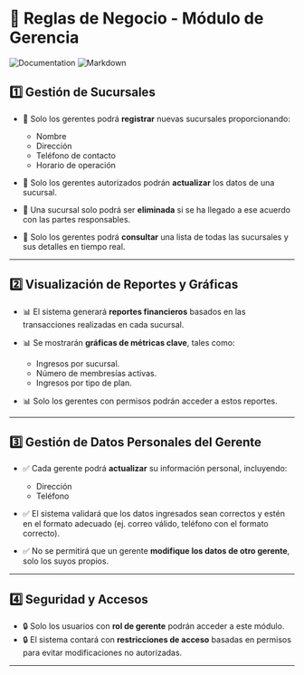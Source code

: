 # 📌 Reglas de Negocio - Módulo de Gerencia 
![Documentation](https://img.shields.io/badge/Documentation-Important-orange?style=for-the-badge)
![Markdown](https://img.shields.io/badge/Markdown-000000?style=for-the-badge&logo=markdown&logoColor=white)

## 1️⃣ Gestión de Sucursales  
- 📌 Solo los gerentes podrá **registrar** nuevas sucursales proporcionando:  
  - Nombre  
  - Dirección  
  - Teléfono de contacto  
  - Horario de operación  

- 📌 Solo los gerentes autorizados podrán **actualizar** los datos de una sucursal.  
- 📌 Una sucursal solo podrá ser **eliminada** si se ha llegado a ese acuerdo con las partes responsables.
- 📌 Solo los gerentes podrá **consultar** una lista de todas las sucursales y sus detalles en tiempo real.  

---

## 2️⃣ Visualización de Reportes y Gráficas  
- 📊 El sistema generará **reportes financieros** basados en las transacciones realizadas en cada sucursal.  
- 📊 Se mostrarán **gráficas de métricas clave**, tales como:  
  - Ingresos por sucursal.  
  - Número de membresías activas.  
  - Ingresos por tipo de plan. 

- 📊 Solo los gerentes con permisos podrán acceder a estos reportes.  

---

## 3️⃣ Gestión de Datos Personales del Gerente  
- ✅ Cada gerente podrá **actualizar** su información personal, incluyendo:    
  - Dirección  
  - Teléfono  
 
- ✅ El sistema validará que los datos ingresados sean correctos y estén en el formato adecuado (ej. correo válido, teléfono con el formato correcto).  
- ✅ No se permitirá que un gerente **modifique los datos de otro gerente**, solo los suyos propios.  

---

## 4️⃣ Seguridad y Accesos  
- 🔒 Solo los usuarios con **rol de gerente** podrán acceder a este módulo.  
- 🔒 El sistema contará con **restricciones de acceso** basadas en permisos para evitar modificaciones no autorizadas.  

---



